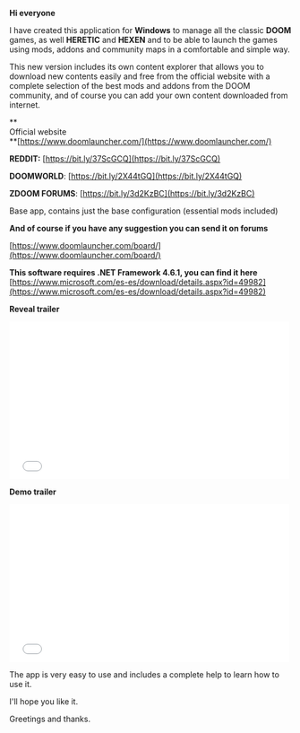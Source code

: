 **Hi everyone**

I have created this application for **Windows** to manage all the classic **DOOM** games, as well **HERETIC** and **HEXEN** and to be able to launch the games using mods, addons and community maps in a comfortable and simple way.

This new version includes its own content explorer that allows you to download new contents easily and free from the official website with a complete selection of the best mods and addons from the DOOM community, and of course you can add your own content downloaded from internet. 

**  
Official website  
**[https://www.doomlauncher.com/](https://www.doomlauncher.com/)

**REDDIT:** [](https://bit.ly/37ScGCQ)[https://bit.ly/37ScGCQ](https://bit.ly/37ScGCQ)

**DOOMWORLD**: [https://bit.ly/2X44tGQ](https://bit.ly/2X44tGQ)

**ZDOOM FORUMS**: [https://bit.ly/3d2KzBC](https://bit.ly/3d2KzBC)

Base app, contains just the base configuration (essential mods included)

  
**And of course if you have any suggestion you can send it on forums**

[https://www.doomlauncher.com/board/](https://www.doomlauncher.com/board/)

**This software requires .NET Framework 4.6.1, you can find it here**  
[https://www.microsoft.com/es-es/download/details.aspx?id=49982](https://www.microsoft.com/es-es/download/details.aspx?id=49982)

**Reveal trailer**

<iframe src="//www.youtube.com/embed/tRd8LgDQgME" allowfullscreen="" width="500" height="281" frameborder="0"></iframe>

**Demo trailer**

<iframe src="//www.youtube.com/embed/uXlDntckSyI" allowfullscreen="" width="500" height="281" frameborder="0"></iframe>

The app is very easy to use and includes a complete help to learn how to use it.  

I'll hope you like it.  

Greetings and thanks.